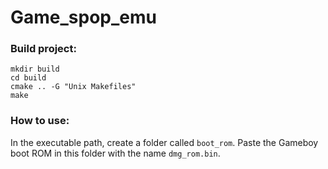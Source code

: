 # Game_spop_emu

### Build project:

```console
mkdir build
cd build
cmake .. -G "Unix Makefiles"
make
```

### How to use:

In the executable path, create a folder called ```boot_rom```. Paste the Gameboy boot ROM in this folder with the name ```dmg_rom.bin```.
